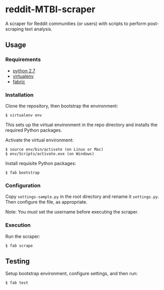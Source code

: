 # reddit-MTBI-scraper

A scraper for Reddit communities (or users) with scripts to perform post-scraping text analysis.

## Usage

### Requirements

- [python 2.7](https://www.python.org/)
- [virtualenv](https://pypi.python.org/pypi/virtualenv)
- [fabric](http://fabfile.org/)

### Installation

Clone the repository, then bootstrap the environment:

    $ virtualenv env

This sets up the virtual environment in the repo directory and installs the required Python packages.

Activate the virtual environment:

    $ source env/bin/activate (on Linux or Mac)
    $ env/Scripts/activate.exe (on Windows)

Install requisite Python packages:

    $ fab bootstrap

### Configuration

Copy `settings-sample.py` in the root directory and rename it `settings.py`. Then configure the file, as appropriate.

Note: You *must* set the username before executing the scraper.

### Execution

Run the scraper:

    $ fab scrape


## Testing

Setup bootstrap environment, configure settings, and then run:

    $ fab test
